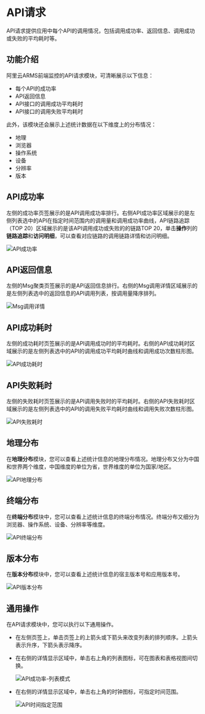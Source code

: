 # API请求

API请求提供应用中每个API的调用情况，包括调用成功率、返回信息、调用成功或失败的平均耗时等。

## 功能介绍

阿里云ARMS前端监控的API请求模块，可清晰展示以下信息：

-   每个API的成功率
-   API返回信息
-   API接口的调用成功平均耗时
-   API接口的调用失败平均耗时

此外，该模块还会展示上述统计数据在以下维度上的分布情况：

-   地理
-   浏览器
-   操作系统
-   设备
-   分辨率
-   版本

## API成功率

左侧的成功率页签展示的是API调用成功率排行。右侧API成功率区域展示的是左侧列表选中的API在指定时间范围内的调用量和调用成功率曲线，API链路追踪（TOP 20）区域展示的是该API调用成功或失败的的链路TOP 20，单击**操作**列的**链路追踪**和**访问明细**，可以查看对应链路的调用链路详情和访问明细。

![API成功率](https://static-aliyun-doc.oss-accelerate.aliyuncs.com/assets/img/zh-CN/1629786061/p43657.png)

## API返回信息

左侧的Msg聚类页签展示的是API返回信息排行。右侧的Msg调用详情区域展示的是左侧列表选中的返回信息的API调用列表，按调用量降序排列。

![Msg调用详情](https://static-aliyun-doc.oss-accelerate.aliyuncs.com/assets/img/zh-CN/1629786061/p43661.png)

## API成功耗时

左侧的成功耗时页签展示的是API调用成功时的平均耗时。右侧的API成功耗时区域展示的是左侧列表选中的API的调用成功平均耗时曲线和调用成功次数柱形图。

![API成功耗时](https://static-aliyun-doc.oss-accelerate.aliyuncs.com/assets/img/zh-CN/1629786061/p43666.png)

## API失败耗时

左侧的失败耗时页签展示的是API调用失败时的平均耗时。右侧的API失败耗时区域展示的是左侧列表选中的API的调用失败平均耗时曲线和调用失败次数柱形图。

![API失败耗时](https://static-aliyun-doc.oss-accelerate.aliyuncs.com/assets/img/zh-CN/1629786061/p187055.png)

## 地理分布

在**地理分布**模块，您可以查看上述统计信息的地理分布情况。地理分布又分为中国和世界两个维度，中国维度的单位为省，世界维度的单位为国家/地区。

![API地理分布](https://static-aliyun-doc.oss-accelerate.aliyuncs.com/assets/img/zh-CN/1629786061/p43635.png)

## 终端分布

在**终端分布**模块中，您可以查看上述统计信息的终端分布情况。终端分布又细分为浏览器、操作系统、设备、分辨率等维度。

![API终端分布](https://static-aliyun-doc.oss-accelerate.aliyuncs.com/assets/img/zh-CN/1629786061/p43638.png)

## 版本分布

在**版本分布**模块中，您可以查看上述统计信息的宿主版本号和应用版本号。

![API版本分布](https://static-aliyun-doc.oss-accelerate.aliyuncs.com/assets/img/zh-CN/1629786061/p187056.png)

## 通用操作

在API请求模块中，您可以执行以下通用操作。

-   在左侧页签上，单击页签上的上箭头或下箭头来改变列表的排列顺序。上箭头表示升序，下箭头表示降序。
-   在右侧的详情显示区域中，单击右上角的列表图标，可在图表和表格视图间切换。

    ![API成功率-列表模式](https://static-aliyun-doc.oss-accelerate.aliyuncs.com/assets/img/zh-CN/1629786061/p43639.png)

-   在右侧的详情显示区域中，单击右上角的时钟图标，可指定时间范围。

    ![API时间指定范围](https://static-aliyun-doc.oss-accelerate.aliyuncs.com/assets/img/zh-CN/1629786061/p43644.png)


